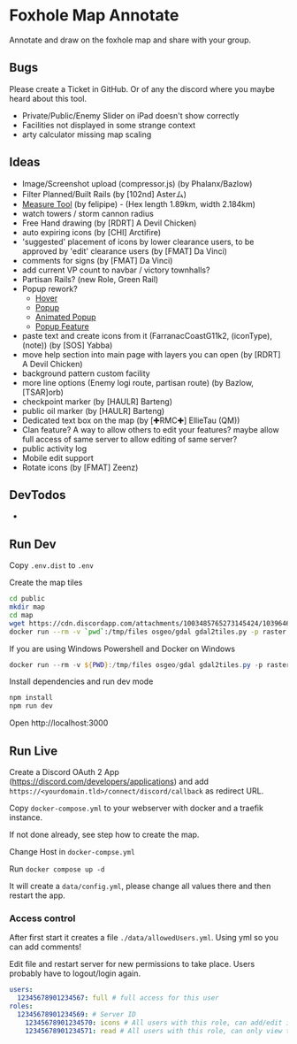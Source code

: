# Foxhole Map Annotate

Annotate and draw on the foxhole map and share with your group.

## Bugs

Please create a Ticket in GitHub. Or of any the discord where you maybe heard about this tool.

* Private/Public/Enemy Slider on iPad doesn't show correctly
* Facilities not displayed in some strange context
* arty calculator missing map scaling

## Ideas

* Image/Screenshot upload (compressor.js) (by Phalanx/Bazlow)
* Filter Planned/Built Rails (by [102nd] Asterム)
* [Measure Tool](https://viglino.github.io/ol-ext/examples/popup/map.tooltip.measure.html) (by felipipe) - (Hex length 1.89km, width 2.184km)
* watch towers / storm cannon radius
* Free Hand drawing (by [RDRT] A Devil Chicken)
* auto expiring icons (by [CHI] Arctifire)
* 'suggested' placement of icons by lower clearance users, to be approved by 'edit' clearance users (by [FMAT] Da Vinci)
* comments for signs (by [FMAT] Da Vinci)
* add current VP count to navbar / victory townhalls? 
* Partisan Rails? (new Role, Green Rail)
* Popup rework?
  * [Hover](https://viglino.github.io/ol-ext/examples/interaction/map.interaction.hover.html)
  * [Popup](http://viglino.github.io/ol-ext/examples/popup/map.popup.html)
  * [Animated Popup](http://viglino.github.io/ol-ext/examples/popup/map.popup.anim.html)
  * [Popup Feature](https://viglino.github.io/ol-ext/examples/popup/map.popup.feature.html)
* paste text and create icons from it (FarranacCoastG11k2, (iconType), (note)) (by [SOS] Yabba)
* move help section into main page with layers you can open (by [RDRT] A Devil Chicken)
* background pattern custom facility
* more line options (Enemy logi route, partisan route) (by Bazlow, [TSAR]orb)
* checkpoint marker (by [HAULR] Barteng)
* public oil marker (by [HAULR] Barteng)
* Dedicated text box on the map (by [✚RMC✚] EllieTau (QM))
* Clan feature? A way to allow others to edit your features? maybe allow full access of same server to allow editing of same server?
* public activity log
* Mobile edit support
* Rotate icons (by [FMAT] Zeenz)

## DevTodos

* 

## Run Dev

Copy `.env.dist` to `.env`

Create the map tiles

```bash
cd public
mkdir map
cd map
wget https://cdn.discordapp.com/attachments/1003485765273145424/1039646692095574046/entiremap.png
docker run --rm -v `pwd`:/tmp/files osgeo/gdal gdal2tiles.py -p raster -w openlayers --tiledriver=WEBP --webp-lossless /tmp/files/entiremap.png /tmp/files/
```

If you are using Windows Powershell and Docker on Windows

```powershell
docker run --rm -v ${PWD}:/tmp/files osgeo/gdal gdal2tiles.py -p raster -w openlayers --tiledriver=WEBP --webp-lossless /tmp/files/entiremap.png /tmp/files/
```

Install dependencies and run dev mode

```bash
npm install
npm run dev
```

Open http://localhost:3000

## Run Live

Create a Discord OAuth 2 App (https://discord.com/developers/applications) and add `https://<yourdomain.tld>/connect/discord/callback` as redirect URL.

Copy `docker-compose.yml` to your webserver with docker and a traefik instance.

If not done already, see step how to create the map.

Change Host in `docker-compse.yml`

Run `docker compose up -d`

It will create a `data/config.yml`, please change all values there and then restart the app. 

### Access control

After first start it creates a file `./data/allowedUsers.yml`. Using yml so you can add comments!

Edit file and restart server for new permissions to take place. Users probably have to logout/login again.

```yaml
users:
  12345678901234567: full # full access for this user
roles:
  12345678901234569: # Server ID
    12345678901234570: icons # All users with this role, can add/edit icons
    12345678901234571: read # All users with this role, can only view the map
```
